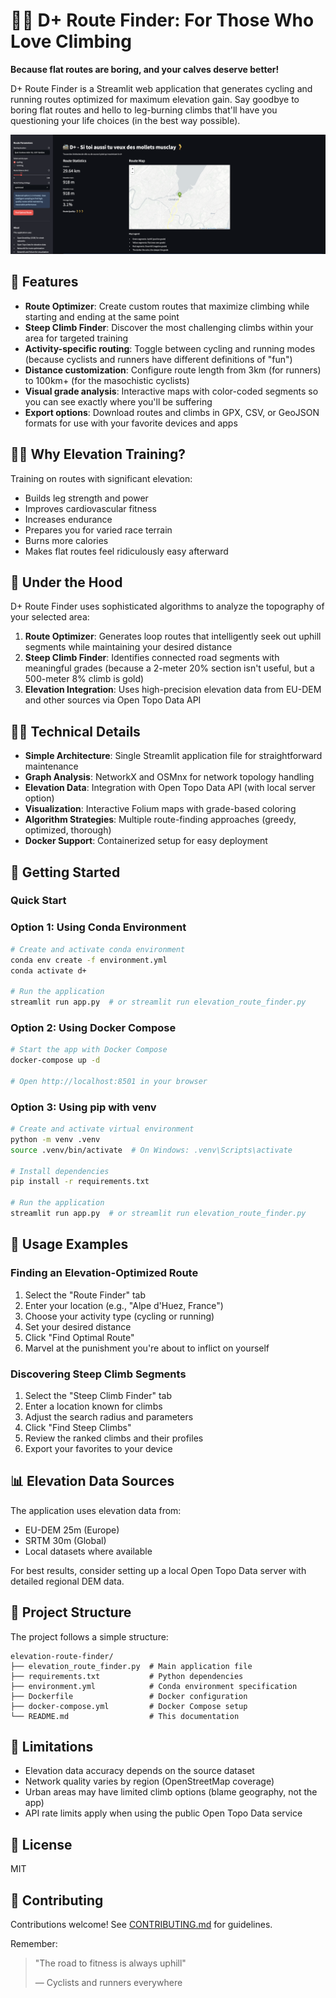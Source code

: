 # 🚵‍♂️ D+ Route Finder: For Those Who Love Climbing

**Because flat routes are boring, and your calves deserve better!**

D+ Route Finder is a Streamlit web application that generates cycling and running routes optimized for maximum elevation gain. Say goodbye to boring flat routes and hello to leg-burning climbs that'll have you questioning your life choices (in the best way possible).

![D+ Route Finder Demo](docs/images/demo_screenshot.png)

## 🌄 Features

- **Route Optimizer**: Create custom routes that maximize climbing while starting and ending at the same point
- **Steep Climb Finder**: Discover the most challenging climbs within your area for targeted training
- **Activity-specific routing**: Toggle between cycling and running modes (because cyclists and runners have different definitions of "fun")
- **Distance customization**: Configure route length from 3km (for runners) to 100km+ (for the masochistic cyclists)
- **Visual grade analysis**: Interactive maps with color-coded segments so you can see exactly where you'll be suffering
- **Export options**: Download routes and climbs in GPX, CSV, or GeoJSON formats for use with your favorite devices and apps

## 🏋️‍♀️ Why Elevation Training?

Training on routes with significant elevation:
- Builds leg strength and power
- Improves cardiovascular fitness
- Increases endurance
- Prepares you for varied race terrain
- Burns more calories
- Makes flat routes feel ridiculously easy afterward

## 🧠 Under the Hood

D+ Route Finder uses sophisticated algorithms to analyze the topography of your selected area:

1. **Route Optimizer**: Generates loop routes that intelligently seek out uphill segments while maintaining your desired distance
2. **Steep Climb Finder**: Identifies connected road segments with meaningful grades (because a 2-meter 20% section isn't useful, but a 500-meter 8% climb is gold)
3. **Elevation Integration**: Uses high-precision elevation data from EU-DEM and other sources via Open Topo Data API

## 👩‍💻 Technical Details

- **Simple Architecture**: Single Streamlit application file for straightforward maintenance
- **Graph Analysis**: NetworkX and OSMnx for network topology handling
- **Elevation Data**: Integration with Open Topo Data API (with local server option)
- **Visualization**: Interactive Folium maps with grade-based coloring
- **Algorithm Strategies**: Multiple route-finding approaches (greedy, optimized, thorough)
- **Docker Support**: Containerized setup for easy deployment

## 🚀 Getting Started

### Quick Start

### Option 1: Using Conda Environment

```bash
# Create and activate conda environment
conda env create -f environment.yml
conda activate d+

# Run the application
streamlit run app.py  # or streamlit run elevation_route_finder.py
```

### Option 2: Using Docker Compose

```bash
# Start the app with Docker Compose
docker-compose up -d

# Open http://localhost:8501 in your browser
```

### Option 3: Using pip with venv

```bash
# Create and activate virtual environment
python -m venv .venv
source .venv/bin/activate  # On Windows: .venv\Scripts\activate

# Install dependencies
pip install -r requirements.txt

# Run the application
streamlit run app.py  # or streamlit run elevation_route_finder.py
```

## 🧪 Usage Examples

### Finding an Elevation-Optimized Route

1. Select the "Route Finder" tab
2. Enter your location (e.g., "Alpe d'Huez, France")
3. Choose your activity type (cycling or running)
4. Set your desired distance
5. Click "Find Optimal Route"
6. Marvel at the punishment you're about to inflict on yourself

### Discovering Steep Climb Segments

1. Select the "Steep Climb Finder" tab
2. Enter a location known for climbs
3. Adjust the search radius and parameters
4. Click "Find Steep Climbs"
5. Review the ranked climbs and their profiles
6. Export your favorites to your device

## 📊 Elevation Data Sources

The application uses elevation data from:
- EU-DEM 25m (Europe)
- SRTM 30m (Global)
- Local datasets where available

For best results, consider setting up a local Open Topo Data server with detailed regional DEM data.

## 📁 Project Structure

The project follows a simple structure:

```
elevation-route-finder/
├── elevation_route_finder.py  # Main application file
├── requirements.txt           # Python dependencies
├── environment.yml            # Conda environment specification
├── Dockerfile                 # Docker configuration
├── docker-compose.yml         # Docker Compose setup
└── README.md                  # This documentation
```

## 🚧 Limitations

- Elevation data accuracy depends on the source dataset
- Network quality varies by region (OpenStreetMap coverage)
- Urban areas may have limited climb options (blame geography, not the app)
- API rate limits apply when using the public Open Topo Data service

## 📜 License

MIT

## 👐 Contributing

Contributions welcome! See [CONTRIBUTING.md](CONTRIBUTING.md) for guidelines.

Remember:
> "The road to fitness is always uphill"
>
> — Cyclists and runners everywhere
